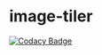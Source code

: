 # image-tiler
[![Codacy Badge](https://api.codacy.com/project/badge/Grade/7b830b16c9ad4d9a8082002f1373f6a1)](https://www.codacy.com/app/MyCoRe/image-tiler?utm_source=github.com&amp;utm_medium=referral&amp;utm_content=MyCoRe-Org/image-tiler&amp;utm_campaign=badger)